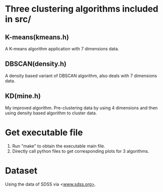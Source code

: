 
# Three clustering algorithms included in src/
## K-means(kmeans.h)
A K-means algorithm application with 7 dimensions data.
## DBSCAN(density.h)
A density based variant of DBSCAN algorithm, also deals with 7 dimensions data.
## KD(mine.h)
My improved algorithm. Pre-clustering data by using 4 dimensions and then using density based algorithm to cluster data.

# Get executable file
1. Run "make" to obtain the executable main file. 
2. Directly call python files to get corresponding plots for 3 algorithms.

# Dataset
Using the data of SDSS via <www.sdss.org>.
